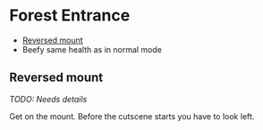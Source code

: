 # Forest Entrance

- [Reversed mount](#reversed)
- Beefy same health as in normal mode

## <a name="reversed"></a>Reversed mount

_TODO: Needs details_

Get on the mount. Before the cutscene starts you have to look left.
